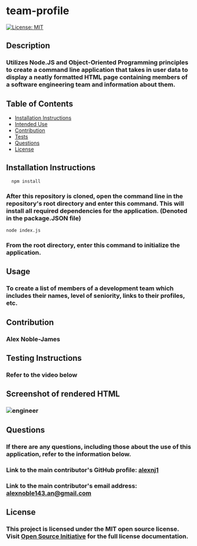
  # team-profile

  [![License: MIT](https://img.shields.io/badge/License-MIT-yellow.svg)](https://opensource.org/licenses/MIT)

  ## Description


  ### Utilizes Node.JS and Object-Oriented Programming principles to create a command line application that takes in user data to display a neatly formatted HTML page containing members of a software engineering team and information about them.

  ## Table of Contents


  * [Installation Instructions](#installation-instructions)
  * [Intended Use](#usage)
  * [Contribution](#contribution)
  * [Tests](#testing-instructions)
  * [Questions](#questions)
  * [License](#license)

  ## Installation Instructions


      npm install
### After this repository is cloned, open the command line in the repository's root directory and enter this command. This will install all required dependencies for the application. (Denoted in the package.JSON file)
    node index.js
### From the root directory, enter this command to initialize the application.


  ## Usage


  ### To create a list of members of a development team which includes their names, level of seniority, links to their profiles, etc.
  
  ## Contribution


### Alex Noble-James

  
  ## Testing Instructions


  ### Refer to the video below
  
  ## Screenshot of rendered HTML
  ### ![engineer](https://user-images.githubusercontent.com/93218601/155205627-f511a3d7-4135-459b-a5b4-6ecdb80ce9ee.png)

  
  ## Questions


  ### If there are any questions, including those about the use of this application, refer to the information below.
  
  ### Link to the main contributor's GitHub profile: [alexnj1](https://www.github.com/alexnj1)

  ### Link to the main contributor's email address: alexnoble143.an@gmail.com
  
  ## License
  
  
  ### This project is licensed under the MIT open source license. Visit [Open Source Initiative](http://www.opensource.org/licenses/MIT) for the full license documentation.
  
